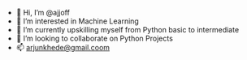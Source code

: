 - 👋 Hi, I’m @ajjoff
- 👀 I’m interested in Machine Learning
- 🌱 I’m currently upskilling myself from Python basic to intermediate
- 💞️ I’m looking to collaborate on Python Projects
- 📫 arjunkhede@gmail.coom
<!---
ajjoff/ajjoff is a ✨ special ✨ repository because its `README.md` (this file) appears on your GitHub profile.
You can click the Preview link to take a look at your changes.
--->
